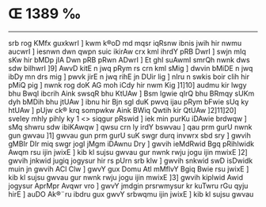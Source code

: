 # Œ 1389 ‰
---
srb rog KMfx guxkwrI ] kwm k®oD md mqsr iqRsnw ibnis jwih hir
nwmu aucwrI ] iesnwn dwn qwpn suic ikirAw crx kml ihrdY pRB DwrI
] swjn mIq sKw hir bMDp jIA Dwn pRB pRwn ADwrI ] Et ghI suAwmI
smrQh nwnk dws sdw bilhwrI ]9] AwvD kitE n jwq pRym rs crn
kml sMig ] dwvin bMiDE n jwq ibDy mn drs mig ] pwvk jirE n jwq
rihE jn DUir lig ] nIru n swkis boir clih hir pMiQ pig ] nwnk rog
doK AG moh iCdy hir nwm Kig ]1]10] audmu kir lwgy bhu BwqI ibcrih
Aink swsqR bhu KtUAw ] Bsm lgwie qIrQ bhu BRmqy sUKm dyh bMDih bhu
jtUAw ] ibnu hir Bjn sgl duK pwvq ijau pRym bFwie sUq ky htUAw ]
pUjw ck® krq sompwkw Aink BWiq Qwtih kir QtUAw ]2]11]20]
sveIey mhly pihly ky 1
<> siqgur pRswid ]
iek min purKu iDAwie brdwqw ] sMq shwru sdw ibiKAwqw ] qwsu crn ly
irdY bswvau ] qau prm gurU nwnk gun gwvau ]1] gwvau gun prm gurU
suK swgr durq invwrx sbd sry ] gwvih gMBIr DIr miq swgr jogI
jMgm iDAwnu Dry ] gwvih ieMdRwid Bgq pRihlwidk Awqm rsu ijin jwixE
] kib kl sujsu gwvau gur nwnk rwju jogu ijin mwixE ]2] gwvih
jnkwid jugiq jogysur hir rs pUrn srb klw ] gwvih snkwid swD
isDwidk muin jn gwvih ACl Clw ] gwvY gux Domu Atl mMflvY Bgiq
Bwie rsu jwixE ] kib kl sujsu gwvau gur nwnk rwju jogu ijin mwixE
]3] gwvih kiplwid Awid jogysur AprMpr Avqwr vro ] gwvY jmdgin
prsrwmysur kr kuTwru rGu qyju hirE ] auDO Ak®¨ru ibdru gux gwvY srbwqmu
ijin jwixE ] kib kl sujsu gwvau
####
